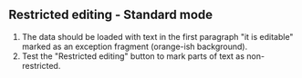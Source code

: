 ## Restricted editing - Standard mode

1. The data should be loaded with text in the first paragraph "it is editable" marked as an exception fragment (orange-ish background).
2. Test the "Restricted editing" button to mark parts of text as non-restricted.
